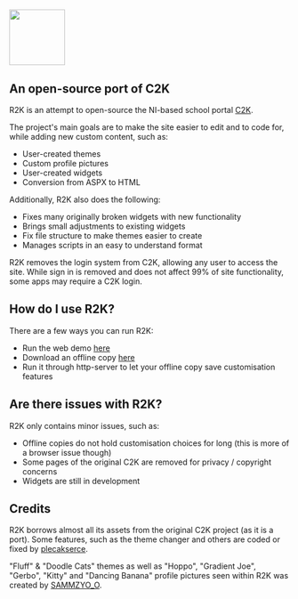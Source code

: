 
# <img src="https://github.com/plecakserce/R2K/assets/126778577/2ad0d725-9eaf-415d-be3e-8875b6eabd88" width="100">

## An open-source port of C2K

R2K is an attempt to open-source the NI-based school portal [C2K](https://www.c2kschools.net).

The project's main goals are to make the site easier to edit and to code for, while adding new custom content, such as:

- User-created themes
- Custom profile pictures
- User-created widgets
- Conversion from ASPX to HTML

Additionally, R2K also does the following:

- Fixes many originally broken widgets with new functionality
- Brings small adjustments to existing widgets
- Fix file structure to make themes easier to create
- Manages scripts in an easy to understand format

R2K removes the login system from C2K, allowing any user to access the site.
While sign in is removed and does not affect 99% of site functionality, some apps may require a C2K login.

## How do I use R2K?
There are a few ways you can run R2K:

- Run the web demo [here](https://vlri4.xyz/R2K/index.html)
- Download an offline copy [here](https://github.com/plecakserce/R2K/releases)
- Run it through http-server to let your offline copy save customisation features

## Are there issues with R2K?
R2K only contains minor issues, such as:

- Offline copies do not hold customisation choices for long (this is more of a browser issue though)
- Some pages of the original C2K are removed for privacy / copyright concerns
- Widgets are still in development

## Credits
R2K borrows almost all its assets from the original C2K project (as it is a port). Some features, such as the theme changer and others are coded or fixed by [plecakserce](https://github.com/plecakserce).

"Fluff" & "Doodle Cats" themes as well as "Hoppo", "Gradient Joe", "Gerbo", "Kitty" and "Dancing Banana" profile pictures seen within R2K was created by [SAMMZYO_O](https://sammzy404.newgrounds.com/). 
